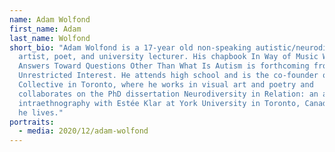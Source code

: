 ```yaml
---
name: Adam Wolfond
first_name: Adam
last_name: Wolfond
short_bio: "Adam Wolfond is a 17-year old non-speaking autistic/neurodiverse
  artist, poet, and university lecturer. His chapbook In Way of Music Water
  Answers Toward Questions Other Than What Is Autism is forthcoming from
  Unrestricted Interest. He attends high school and is the co-founder of The A
  Collective in Toronto, where he works in visual art and poetry and
  collaborates on the PhD dissertation Neurodiversity in Relation: an artistic
  intraethnography with Estée Klar at York University in Toronto, Canada, where
  he lives."
portraits:
  - media: 2020/12/adam-wolfond
---
```


